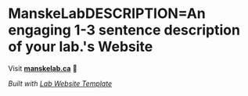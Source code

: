 
# ManskeLabDESCRIPTION=An engaging 1-3 sentence description of your lab.'s Website

Visit **[manskelab.ca](http://manskelab.ca)** 🚀

_Built with [Lab Website Template](https://greene-lab.gitbook.io/lab-website-template-docs)_
